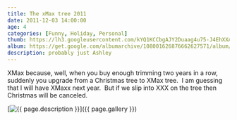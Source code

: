 ```yaml
---
title: The xMax tree 2011
date: 2011-12-03 14:00:00
age: 4
categories: [Funny, Holiday, Personal]
thumb: https://lh3.googleusercontent.com/kYQ1KCCbgAJY2Duaag4u75-J4EhXXAf-u2lWXxoyLwl8PARYQG43uaBDj4yxF2Sy0abOT1_enSLMX1IfbRop61YX3K0cXZKrpD6wGG7UFQ=w293-h220
album: https://get.google.com/albumarchive/108001626876662627571/album/AF1QipOMq9EKtXR014_UCmcMv8L5Kw0QP1B-Zdue39wh?source=pwa&authKey=CJiSqeqm6e22oQE
description: probably just Ashley
---
```

XMax because, well, when you buy enough trimming two years in a row, suddenly you upgrade from a Christmas tree to XMax tree.  I am guessing that I will have XMaxx next year.  But if we slip into XXX on the tree then Christmas will be canceled.

[<img src="{{ page.thumb }}" alt="{{ page.description }}" class="wyseguys-album"/>]({{ page.gallery }})